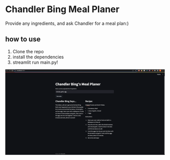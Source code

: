 # Chandler Bing Meal Planer
Provide any ingredients, and ask Chandler for a meal plan:)

## how to use
1. Clone the repo
2. install the dependencies
3. streamlit run main.py!

[![Screenshot.png](Screenshot.png)](Screenshot%202023-11-10%20at%207.21.27%20PM%20%282%29.png)
